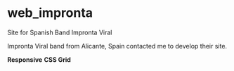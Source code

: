 # web_impronta
Site for Spanish Band Impronta Viral

Impronta Viral band from Alicante, Spain contacted me to develop their site. 

**Responsive** **CSS Grid**
